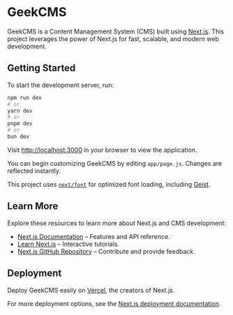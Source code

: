 # GeekCMS

GeekCMS is a Content Management System (CMS) built using [Next.js](https://nextjs.org). This project leverages the power of Next.js for fast, scalable, and modern web development.

## Getting Started

To start the development server, run:

```bash
npm run dev
# or
yarn dev
# or
pnpm dev
# or
bun dev
```

Visit [http://localhost:3000](http://localhost:3000) in your browser to view the application.

You can begin customizing GeekCMS by editing `app/page.js`. Changes are reflected instantly.

This project uses [`next/font`](https://nextjs.org/docs/app/building-your-application/optimizing/fonts) for optimized font loading, including [Geist](https://vercel.com/font).

## Learn More

Explore these resources to learn more about Next.js and CMS development:

- [Next.js Documentation](https://nextjs.org/docs) – Features and API reference.
- [Learn Next.js](https://nextjs.org/learn) – Interactive tutorials.
- [Next.js GitHub Repository](https://github.com/vercel/next.js) – Contribute and provide feedback.

## Deployment

Deploy GeekCMS easily on [Vercel](https://vercel.com/new?utm_medium=default-template&filter=next.js&utm_source=create-next-app&utm_campaign=create-next-app-readme), the creators of Next.js.

For more deployment options, see the [Next.js deployment documentation](https://nextjs.org/docs/app/building-your-application/deploying).
